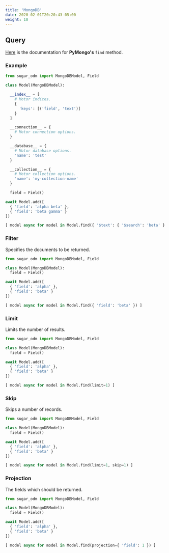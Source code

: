 ```yaml
---
title: 'MongoDB'
date: 2020-02-01T20:20:43-05:00
weight: 10
---
```


## Query

[Here](https://pymongo.readthedocs.io/en/3.10.0/api/pymongo/collection.html#pymongo.collection.Collection.find)
is the documentation for **PyMongo's** `find` method.

### Example

```python
from sugar_odm import MongoDBModel, Field

class Model(MongoDBModel):

  __index__ = [
    # Motor indices.
    {
      'keys': [('field', 'text')]
    }
  ]

  __connection__ = {
    # Motor connection options.
  }

  __database__ = {
    # Motor database options.
    'name': 'test'
  }

  __collection__ = {
    # Motor collection options.
    'name': 'my-collection-name'
  }

  field = Field()

await Model.add([
  { 'field': 'alpha beta' },
  { 'field': 'beta gamma' }
])

[ model async for model in Model.find({ '$text': { '$search': 'beta' } }) ]
```

### Filter

Specifies the documents to be returned.

```python
from sugar_odm import MongoDBModel, Field

class Model(MongoDBModel):
  field = Field()

await Model.add([
  { 'field': 'alpha' },
  { 'field': 'beta' }
])

[ model async for model in Model.find({ 'field': 'beta' }) ]
```

### Limit

Limits the number of results.

```python
from sugar_odm import MongoDBModel, Field

class Model(MongoDBModel):
  field = Field()

await Model.add([
  { 'field': 'alpha' },
  { 'field': 'beta' }
])

[ model async for model in Model.find(limit=1) ]
```

### Skip

Skips a number of records.

```python
from sugar_odm import MongoDBModel, Field

class Model(MongoDBModel):
  field = Field()

await Model.add([
  { 'field': 'alpha' },
  { 'field': 'beta' }
])

[ model async for model in Model.find(limit=1, skip=1) ]
```

### Projection

The fields which should be returned.

```python
from sugar_odm import MongoDBModel, Field

class Model(MongoDBModel):
  field = Field()

await Model.add([
  { 'field': 'alpha' },
  { 'field': 'beta' }
])

[ model async for model in Model.find(projection={ 'field': 1 }) ]
```
